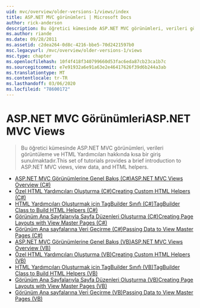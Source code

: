 ```yaml
---
uid: mvc/overview/older-versions-1/views/index
title: ASP.NET MVC görünümleri | Microsoft Docs
author: rick-anderson
description: Bu öğretici kümesinde ASP.NET MVC görünümleri, verileri görüntüleme ve HTML Yardımcıları hakkında kısa bir giriş sunulmaktadır.
ms.author: riande
ms.date: 09/28/2011
ms.assetid: c2dea264-0d8c-4216-bbe5-70d2421597b0
msc.legacyurl: /mvc/overview/older-versions-1/views
msc.type: chapter
ms.openlocfilehash: 10f4f418f340799660d53fac6eda87cb23ca1b7c
ms.sourcegitcommit: e7e91932a6e91a63e2e46417626f39d6b244a3ab
ms.translationtype: MT
ms.contentlocale: tr-TR
ms.lasthandoff: 03/06/2020
ms.locfileid: "78600172"
---
```

# <a name="aspnet-mvc-views"></a><span data-ttu-id="00493-103">ASP.NET MVC Görünümleri</span><span class="sxs-lookup"><span data-stu-id="00493-103">ASP.NET MVC Views</span></span>

> <span data-ttu-id="00493-104">Bu öğretici kümesinde ASP.NET MVC görünümleri, verileri görüntüleme ve HTML Yardımcıları hakkında kısa bir giriş sunulmaktadır.</span><span class="sxs-lookup"><span data-stu-id="00493-104">This set of tutorials provides a brief introduction to ASP.NET MVC views, view data, and HTML helpers.</span></span>

- [<span data-ttu-id="00493-105">ASP.NET MVC Görünümlerine Genel Bakış (C#)</span><span class="sxs-lookup"><span data-stu-id="00493-105">ASP.NET MVC Views Overview (C#)</span></span>](asp-net-mvc-views-overview-cs.md)
- [<span data-ttu-id="00493-106">Özel HTML Yardımcıları Oluşturma (C#)</span><span class="sxs-lookup"><span data-stu-id="00493-106">Creating Custom HTML Helpers (C#)</span></span>](creating-custom-html-helpers-cs.md)
- [<span data-ttu-id="00493-107">HTML Yardımcıları Oluşturmak için TagBuilder Sınıfı (C#)</span><span class="sxs-lookup"><span data-stu-id="00493-107">TagBuilder Class to Build HTML Helpers (C#)</span></span>](using-the-tagbuilder-class-to-build-html-helpers-cs.md)
- [<span data-ttu-id="00493-108">Görünüm Ana Sayfalarıyla Sayfa Düzenleri Oluşturma (C#)</span><span class="sxs-lookup"><span data-stu-id="00493-108">Creating Page Layouts with View Master Pages (C#)</span></span>](creating-page-layouts-with-view-master-pages-cs.md)
- [<span data-ttu-id="00493-109">Görünüm Ana sayfalarına Veri Geçirme (C#)</span><span class="sxs-lookup"><span data-stu-id="00493-109">Passing Data to View Master Pages (C#)</span></span>](passing-data-to-view-master-pages-cs.md)
- [<span data-ttu-id="00493-110">ASP.NET MVC Görünümlerine Genel Bakış (VB)</span><span class="sxs-lookup"><span data-stu-id="00493-110">ASP.NET MVC Views Overview (VB)</span></span>](asp-net-mvc-views-overview-vb.md)
- [<span data-ttu-id="00493-111">Özel HTML Yardımcıları Oluşturma (VB)</span><span class="sxs-lookup"><span data-stu-id="00493-111">Creating Custom HTML Helpers (VB)</span></span>](creating-custom-html-helpers-vb.md)
- [<span data-ttu-id="00493-112">HTML Yardımcıları Oluşturmak için TagBuilder Sınıfı (VB)</span><span class="sxs-lookup"><span data-stu-id="00493-112">TagBuilder Class to Build HTML Helpers (VB)</span></span>](using-the-tagbuilder-class-to-build-html-helpers-vb.md)
- [<span data-ttu-id="00493-113">Görünüm Ana Sayfalarıyla Sayfa Düzenleri Oluşturma (VB)</span><span class="sxs-lookup"><span data-stu-id="00493-113">Creating Page Layouts with View Master Pages (VB)</span></span>](creating-page-layouts-with-view-master-pages-vb.md)
- [<span data-ttu-id="00493-114">Görünüm Ana sayfalarına Veri Geçirme (VB)</span><span class="sxs-lookup"><span data-stu-id="00493-114">Passing Data to View Master Pages (VB)</span></span>](passing-data-to-view-master-pages-vb.md)
